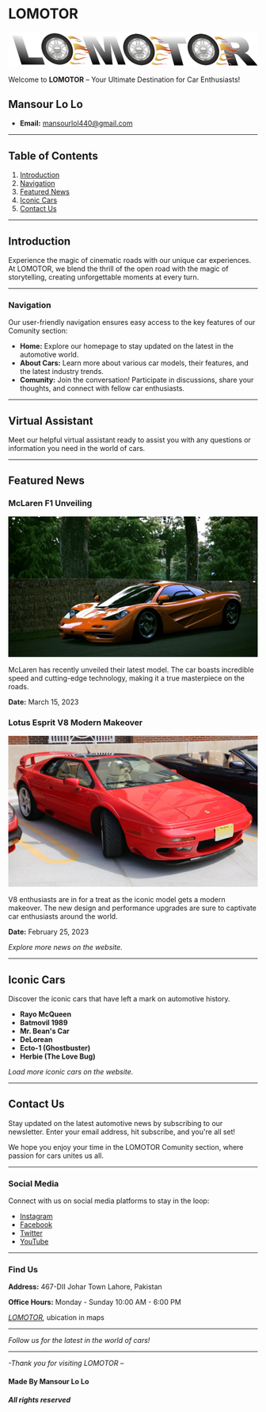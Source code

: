 # LOMOTOR

![LOMOTOR Logo](imgs/lomotor.png)

Welcome to **LOMOTOR** – Your Ultimate Destination for Car Enthusiasts!

## Mansour Lo Lo

- **Email:** mansourlol440@gmail.com

---

## Table of Contents

1. [Introduction](#introduction)
2. [Navigation](#navigation)
3. [Featured News](#featured-news)
4. [Iconic Cars](#iconic-cars)
5. [Contact Us](#contact-us)

---

## Introduction

Experience the magic of cinematic roads with our unique car experiences. At LOMOTOR, we blend the thrill of the open road with the magic of storytelling, creating unforgettable moments at every turn.

---

### Navigation

Our user-friendly navigation ensures easy access to the key features of our Comunity section:

- **Home:** Explore our homepage to stay updated on the latest in the automotive world.
- **About Cars:** Learn more about various car models, their features, and the latest industry trends.
- **Comunity:** Join the conversation! Participate in discussions, share your thoughts, and connect with fellow car enthusiasts.

---

## Virtual Assistant

Meet our helpful virtual assistant ready to assist you with any questions or information you need in the world of cars.

---

## Featured News

### McLaren F1 Unveiling

![McLaren F1](imgs/433535-scaled-min.jpg)

McLaren has recently unveiled their latest model.
The car boasts incredible speed and cutting-edge technology, making
it a true masterpiece on the roads.

**Date:** March 15, 2023

### Lotus Esprit V8 Modern Makeover
![Lotus Esprit V8](imgs/1999_Lotus_Esprit_V8_type_918-min.jpeg)

V8 enthusiasts are in for a treat as the iconic model
gets a modern makeover. The new design and performance upgrades are
sure to captivate car enthusiasts around the world.

**Date:** February 25, 2023

*Explore more news on the website.*

---

## Iconic Cars

Discover the iconic cars that have left a mark on automotive history.

- **Rayo McQueen**
- **Batmovil 1989**
- **Mr. Bean's Car**
- **DeLorean**
- **Ecto-1 (Ghostbuster)**
- **Herbie (The Love Bug)**

*Load more iconic cars on the website.*

---

## Contact Us

Stay updated on the latest automotive news by subscribing to our newsletter. Enter your email address, hit subscribe, and you're all set!

We hope you enjoy your time in the LOMOTOR Comunity section, where passion for cars unites us all.

---

### Social Media

Connect with us on social media platforms to stay in the loop:

- [Instagram](https://www.instagram.com/)
- [Facebook](https://www.facebook.com/)
- [Twitter](https://twitter.com/home)
- [YouTube](https://www.youtube.com/watch?v=dQw4w9WgXcQ)

---

### Find Us

**Address:**
467-DII Johar Town Lahore, Pakistan

**Office Hours:**
Monday - Sunday 10:00 AM - 6:00 PM

*[LOMOTOR](https://maps.app.goo.gl/31yC6t7d88mLWkxD8),* ubication in maps

---

*Follow us for the latest in the world of cars!*

---

*-Thank you for visiting LOMOTOR –*

#### Made By Mansour Lo Lo

##### All rights reserved
